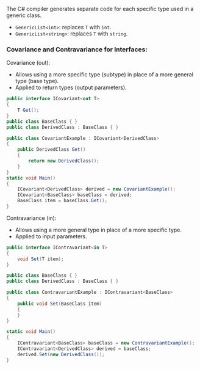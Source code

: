 The C# compiler generates separate code for each specific type used in a generic class.

- `GenericList<int>`: replaces `T` with `int`.
- `GenericList<string>`: replaces `T` with `string`.

### Covariance and Contravariance for Interfaces:
Covariance (out):

- Allows using a more specific type (subtype) in place of a more general type (base type).
- Applied to return types (output parameters).

```csharp
public interface ICovariant<out T>
{
	T Get();
}
public class BaseClass { }
public class DerivedClass : BaseClass { }

public class CovariantExample : ICovariant<DerivedClass>
{
	public DerivedClass Get()
	{
		return new DerivedClass();
	}
}
static void Main()
{
	ICovariant<DerivedClass> derived = new CovariantExample();
	ICovariant<BaseClass> baseClass = derived;
	BaseClass item = baseClass.Get();
}
```

Contravariance (in):

- Allows using a more general type in place of a more specific type.
- Applied to input parameters.

```csharp 
public interface IContravariant<in T>
{
	void Set(T item);
}

public class BaseClass { }
public class DerivedClass : BaseClass { }

public class ContravariantExample : IContravariant<BaseClass>
{
	public void Set(BaseClass item)
	{
	}
}

static void Main()
{
	IContravariant<BaseClass> baseClass = new ContravariantExample();
	IContravariant<DerivedClass> derived = baseClass;
	derived.Set(new DerivedClass());
}
```
